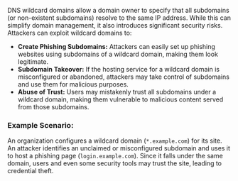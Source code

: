 DNS wildcard domains allow a domain owner to specify that all subdomains (or non-existent subdomains) resolve to the same IP address. While this can simplify domain management, it also introduces significant security risks. Attackers can exploit wildcard domains to:

- **Create Phishing Subdomains:** Attackers can easily set up phishing websites using subdomains of a wildcard domain, making them look legitimate.
- **Subdomain Takeover:** If the hosting service for a wildcard domain is misconfigured or abandoned, attackers may take control of subdomains and use them for malicious purposes.
- **Abuse of Trust:** Users may mistakenly trust all subdomains under a wildcard domain, making them vulnerable to malicious content served from those subdomains.

### Example Scenario:
An organization configures a wildcard domain (`*.example.com`) for its site. An attacker identifies an unclaimed or misconfigured subdomain and uses it to host a phishing page (`login.example.com`). Since it falls under the same domain, users and even some security tools may trust the site, leading to credential theft.